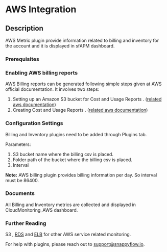# AWS Integration

## Description

AWS Metric plugin provide information related to billing and inventory for the account and it is displayed in sfAPM dashboard. 

### Prerequisites

### Enabling AWS billing reports

   AWS Billing reports can be generated following simple steps given at AWS official documentation.
It involves two steps:

   1. Setting up an Amazon S3 bucket for Cost and Usage Reports . ([related aws documentation](https://docs.aws.amazon.com/cur/latest/userguide/cur-s3.html))
   2. Creating Cost and Usage Reports . ([related aws documentation](https://docs.aws.amazon.com/cur/latest/userguide/cur-create.html))

### Configuration Settings

Billing and Inventory plugins need to be added through Plugins tab.

Parameters:
1) S3 bucket name where the billing csv is placed.
2) Folder path of the bucket where the billing csv is placed.
3) Interval

**Note:** AWS billing plugin provides billing information per day. So interval must be 86400.

### Documents

All Billing and Inventory metrics are collected and displayed in CloudMonitoring_AWS dashboard.

### Further Reading

S3 , [RDS](./rds) and [ELB](./elb) for other AWS service related monitoring.

For help with plugins, please reach out to [support@snappyflow.io](mailto:support@snappyflow.io).